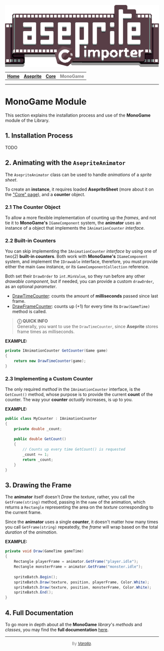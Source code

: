 <img style="align: center;" src="../imgs/title.png"/>
<table align="center">
  <th><a href="../index.md">   Home     </a></th>
  <th><a href="aseprite.md">   Aseprite </a></th>
  <th><a href="monogame.md">   Core     </a></th>
  <th><a style="color: gray;"> MonoGame </a></th>
</table>

----------------------------------------

# MonoGame Module

This section explains the installation process and use of the **MonoGame** module of the Library.

## 1. Installation Process

TODO

## 2. Animating with the `AsepriteAnimator`

The `AsepriteAnimator` class can be used to handle *animations* of a *sprite sheet*.

To create an **instance**, it requires loaded **AsepriteSheet** (more about it on the ["Core" page](./core.md#2-loading-the-sprite-sheet-data)), and a **counter** object.

### 2.1 The Counter Object

To allow a more flexible implementation of counting up the *frames*, and not tie it to **MonoGame's** `IGameComponent` system, the **animator** uses an instance of a object that implements the `IAnimationCounter` *interface*.

### 2.2 Built-in Counters

You can skip implementing the `IAnimationCounter` *interface* by using one of two(2) **built-in counters**. Both work with **MonoGame's** `IGameComponent` system, and implement the `IDrawable` interface, therefore, you must provide either the main `Game` instance, or its `GameComponentCollection` reference.

Both set their `DrawOrder` to `int.MinValue`, so they run before any other *drawable component*, but if needed, you can provide a custom `drawOrder`, as an optional *parameter*.

- [DrawTimeCounter](./docs/AsepriteImporter.MG/varollo.asepriteimporter.mg.drawtimecounter.md): counts the amount of **milliseconds** passed since last frame.
- [DrawFrameCounter](./docs/AsepriteImporter.MG/varollo.asepriteimporter.mg.drawframecounter.md): counts up (+1) for every time its `Draw(GameTime)` method is called.

> **&#9432; QUICK INFO** </br>
> Generally, you want to use the `DrawTimeCounter`, since **Aseprite** stores frame times as milliseconds.

**EXAMPLE:**

```cs
private IAnimationCounter GetCounter(Game game)
{
    return new DrawTimeCounter(game);
}
```

### 2.3 Implementing a Custom Counter

The only required *method* in the `IAnimationCounter` interface, is the `GetCount()` method, whose purpose is to provide the current **count** of the counter. The way your **counter** *actually* increases, is up to you.

**EXAMPLE:**

```cs
public class MyCounter : IAnimationCounter
{
    private double _count;

    public double GetCount()
    {
        // Counts up every time GetCount() is requested
        _count += 1;        
        return _count;
    }
}
```

## 3. Drawing the Frame

The **animator** itself doesn't *Draw* the *texture*, rather, you call the `GetFrame(string)` method, passing in the `name` of the animation, which returns a `Rectangle` representing the area on the *texture* corresponding to the current frame.

Since the **animator** uses a single **counter**, it doesn't matter how many times you call `GetFrame(string)` repeatedly, the *frame* will wrap based on the total *duration* of the *animation*.

**EXAMPLE:**

```cs
private void Draw(GameTime gameTime)
{
    Rectangle playerFrame = animator.GetFrame("player.idle");
    Rectangle monsterFrame = animator.GetFrame("monster.idle");

    spriteBatch.Begin();
    spriteBatch.Draw(texture, position, playerFrame, Color.White);
    spriteBatch.Draw(texture, position, monsterFrame, Color.White);
    spriteBatch.End();
}
```

## 4. Full Documentation

To go more in depth about all the **MonoGame** *library*'s *methods* and *classes*, you may find the **full documentation** [here](./docs/AsepriteImporter.MG/index.md).

----------------------------------------

<p style="text-align: center; font-size: 13px; color: gray;">
    By <a href="https://varollo.github.io/"><i>Varollo</i></a>.
</p>